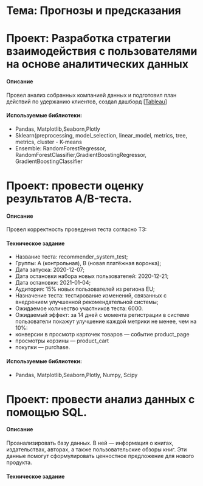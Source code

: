 # Тема: Прогнозы и предсказания
# Проект: Разработка стратегии взаимодействия с пользователями на основе аналитических данных

#### Описание
Провел анализ собранных компанией данных и подготовил план действий по удержанию клиентов, создал дашборд
[[Tableau]([https://public.tableau.com/app/profile/vlad7379/viz/Project1_16558934325700/sheet1?publish=yes](https://public.tableau.com/app/profile/vlad7379/viz/E-commerce_16589152420350/sheet4))]

#### Используемые библиотеки:
- Pandas, Matplotlib,Seaborn,Plotly 
- Sklearn(preprocessing, model_selection, linear_model, metrics, tree, metrics, cluster - K-means
- Ensemble: RandomForestRegressor, RandomForestClassifier,GradientBoostingRegressor, GradientBoostingClassifier



# Проект: провести оценку результатов A/B-теста.
#### Описание
Провел корректность проведения теста согласно ТЗ:
#### Техническое задание
- Название теста: recommender_system_test;
- Группы: А (контрольная), B (новая платёжная воронка);
- Дата запуска: 2020-12-07;
- Дата остановки набора новых пользователей: 2020-12-21;
- Дата остановки: 2021-01-04;
- Аудитория: 15% новых пользователей из региона EU;
- Назначение теста: тестирование изменений, связанных с внедрением улучшенной рекомендательной системы;
- Ожидаемое количество участников теста: 6000.
- Ожидаемый эффект: за 14 дней с момента регистрации в системе пользователи покажут улучшение каждой метрики не менее, чем на 10%:
- конверсии в просмотр карточек товаров — событие product_page
- просмотры корзины — product_cart
- покупки — purchase.
#### Используемые библиотеки:
- Pandas, Matplotlib,Seaborn,Plotly, Numpy, Scipy

# Проект: провести анализ данных с помощью SQL.
#### Описание
Проанализировать базу данных. 
В ней — информация о книгах, издательствах, авторах, а также пользовательские обзоры книг. Эти данные помогут сформулировать ценностное предложение для нового продукта.
#### Техническое задание
